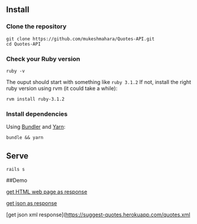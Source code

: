 ## Install

### Clone the repository

```shell
git clone https://github.com/mukeshmahara/Quotes-API.git
cd Quotes-API
```
### Check your Ruby version

```shell
ruby -v
```

The ouput should start with something like `ruby 3.1.2`
If not, install the right ruby version using rvm (it could take a while):

```shell
rvm install ruby-3.1.2
```

### Install dependencies

Using [Bundler](https://github.com/bundler/bundler) and [Yarn](https://github.com/yarnpkg/yarn):

```shell
bundle && yarn
```

## Serve

```shell
rails s
```

##Demo

[get HTML web page  as response](https://suggest-quotes.herokuapp.com/quotes)

[get json as response](https://suggest-quotes.herokuapp.com/quotes.json)

[get json xml response](https://suggest-quotes.herokuapp.com/quotes.xml
